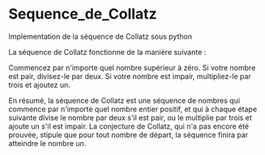 # Sequence_de_Collatz

Implementation de la séquence de Collatz sous python

La séquence de Collatz fonctionne de la manière suivante :

Commencez par n'importe quel nombre supérieur à zéro.
Si votre nombre est pair, divisez-le par deux.
Si votre nombre est impair, multipliez-le par trois et ajoutez un.

En résumé, la séquence de Collatz est une séquence de nombres qui commence par n'importe quel nombre entier positif,
et qui à chaque étape suivante divise le nombre par deux s'il est pair, ou le multiplie par trois et ajoute un s'il est impair. 
La conjecture de Collatz, qui n'a pas encore été prouvée, stipule que pour tout nombre de départ, la séquence finira par atteindre le nombre un.
